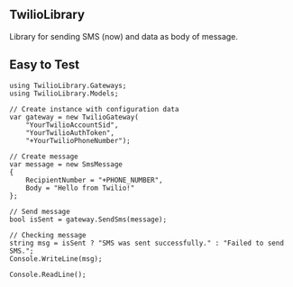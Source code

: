 ## TwilioLibrary
Library for sending SMS (now) and data as body of message.

**Easy to Test**
------------

```
using TwilioLibrary.Gateways;
using TwilioLibrary.Models;

// Create instance with configuration data
var gateway = new TwilioGateway(
    "YourTwilioAccountSid",
    "YourTwilioAuthToken",
    "+YourTwilioPhoneNumber");

// Create message
var message = new SmsMessage
{
    RecipientNumber = "+PHONE_NUMBER",
    Body = "Hello from Twilio!"
};

// Send message
bool isSent = gateway.SendSms(message);

// Checking message
string msg = isSent ? "SMS was sent successfully." : "Failed to send SMS.";
Console.WriteLine(msg);

Console.ReadLine();
```
